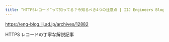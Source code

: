 ```yaml
---
title: “HTTPSレコード”って知ってる？今知るべき4つの注意点 | IIJ Engineers Blog
---
```


https://eng-blog.iij.ad.jp/archives/12882

HTTPS レコードの丁寧な解説記事

